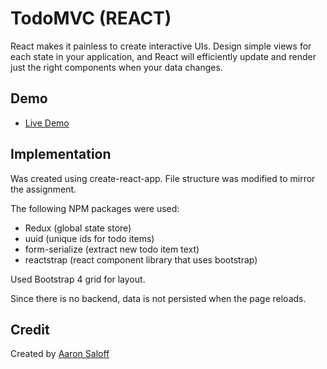 # TodoMVC (REACT)

React makes it painless to create interactive UIs. Design simple views for each state in your application, and React will efficiently update and render just the right components when your data changes.

## Demo

- [Live Demo](https://asaloff.github.io/test-react-todomvc/)


## Implementation

Was created using create-react-app. File structure was modified to mirror the assignment.

The following NPM packages were used:

- Redux (global state store)
- uuid (unique ids for todo items)
- form-serialize (extract new todo item text)
- reactstrap (react component library that uses bootstrap)

Used Bootstrap 4 grid for layout.

Since there is no backend, data is not persisted when the page reloads.

## Credit

Created by [Aaron Saloff](https://aaronsaloff.com)
